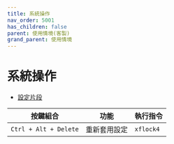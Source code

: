 ```yaml
---
title: 系統操作
nav_order: 5001
has_children: false
parent: 使用情境(客製)
grand_parent: 使用情境
---
```



# 系統操作


* [設定片段](https://github.com/samwhelp/note-about-xfce/blob/gh-pages/_demo/config/xfce-config/main/config/xfce4/xfconf/xfce-perchannel-xml/xfce4-keyboard-shortcuts.xml#L49)

| 按鍵組合           | 功能        | 執行指令             |
| ----------------- | ------------ | -------------------- |
| `Ctrl + Alt + Delete`  | 重新套用設定 | `xflock4` |
